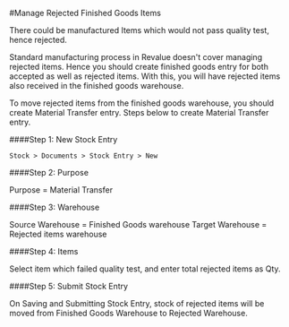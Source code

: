 #Manage Rejected Finished Goods Items

There could be manufactured Items which would not pass quality test, hence rejected.

Standard manufacturing process in Revalue doesn't cover managing rejected items. Hence you should create finished goods entry for both accepted as well as rejected items. With this, you will have rejected items also received in the finished goods warehouse.

To move rejected items from the finished goods warehouse, you should create Material Transfer entry. Steps below to create Material Transfer entry.

####Step 1: New Stock Entry

`Stock > Documents > Stock Entry > New`

####Step 2: Purpose

Purpose = Material Transfer

####Step 3: Warehouse

Source Warehouse = Finished Goods warehouse
Target Warehouse = Rejected items warehouse

####Step 4: Items

Select item which failed quality test, and enter total rejected items as Qty.

####Step 5: Submit Stock Entry

On Saving and Submitting Stock Entry, stock of rejected items will be moved from Finished Goods Warehouse to Rejected Warehouse.


<!-- markdown -->